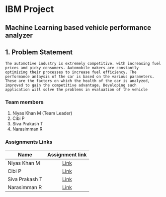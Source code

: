 # IBM Project
## Machine Learning based vehicle performance analyzer

## 1. Problem Statement
    The automotive industry is extremely competitive. with increasing fuel prices and picky consumers. Automobile makers are constantly optimizing their processes to increase fuel efficiency. The performance anlaysis of the car is based on the various parameters. These are the factors on which the health of the car is analyzed, improved to gain the competitive advantage. Developing such application will solve the problems in evaluation of the vehicle

### Team members
1) Niyas Khan M (Team Leader)
2) Cibi P
3) Siva Prakash T
4) Narasimman R

### Assignments Links
| Name             | Assignment link                                                                                                           |
| ---------------- | :-----------------------------------------------------------------------------------------------------------------------: |
| Niyas Khan M     | [Link](https://github.com/IBM-EPBL/IBM-Project-29799-1660130437/tree/main/Assessments/Team%20Leader%20(M%20Niyas%20Khan)) |
| Cibi P           | [Link](https://github.com/IBM-EPBL/IBM-Project-29799-1660130437/tree/main/Assessments/Team%20Member%20(P%20CIBI))         |
| Siva Prakash T   | [Link](https://github.com/IBM-EPBL/IBM-Project-29799-1660130437/tree/main/Assessments/Team%20Member%20(T%20Sivaprakash))  |
| Narasimman R     | [Link](https://github.com/IBM-EPBL/IBM-Project-29799-1660130437/tree/main/Assessments/Team%20member(R%20Narasimman))      |